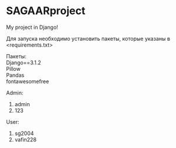 # SAGAARproject

My project in Django!

Для запуска необходимо установить пакеты, которые указаны в <requirements.txt>

Пакеты: <br/>
Django==3.1.2 <br/>
Pillow <br/>
Pandas <br/>
fontawesomefree <br/>


Admin:
1. admin
2. 123

User:
1. sg2004
2. vafin228
